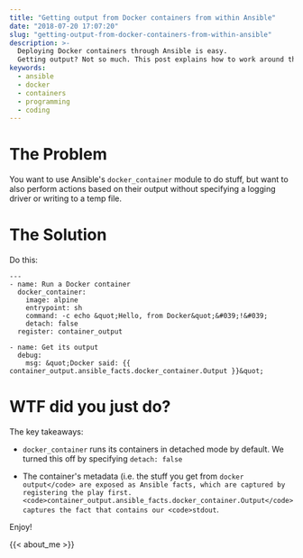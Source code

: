 ```yaml
---
title: "Getting output from Docker containers from within Ansible"
date: "2018-07-20 17:07:20"
slug: "getting-output-from-docker-containers-from-within-ansible"
description: >-
  Deploying Docker containers through Ansible is easy.
  Getting output? Not so much. This post explains how to work around this.
keywords:
  - ansible
  - docker
  - containers
  - programming
  - coding
---
```


# The Problem

You want to use Ansible's `docker_container` module to do stuff, but want to also perform actions based on their output without specifying a logging driver or writing to a temp file.

# The Solution

Do this: <!--more-->

```
---
- name: Run a Docker container
  docker_container:
    image: alpine
    entrypoint: sh
    command: -c echo &quot;Hello, from Docker&quot;&#039;!&#039;
    detach: false
  register: container_output

- name: Get its output
  debug:
    msg: &quot;Docker said: {{ container_output.ansible_facts.docker_container.Output }}&quot;
```

# WTF did you just do?

The key takeaways:

* `docker_container` runs its containers in detached mode by default. We turned this off by specifying `detach: false`

* The container's metadata (i.e. the stuff you get from `docker output</code> are exposed as Ansible facts, which are captured by registering the play first. <code>container_output.ansible_facts.docker_container.Output</code> captures the fact that contains our <code>stdout`.

Enjoy!

{{< about_me >}}
